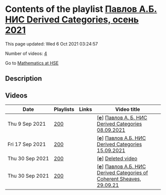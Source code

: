 # Contents of the playlist [Павлов А.Б. НИС Derived Categories, осень 2021](https://www.youtube.com/playlist?list=PLq3E5oubNNoBF3I8dwcjDcrryud2JH3uH)

This page updated: Wed 6 Oct 2021 03:24:57

Number of videos: [4](#videos)

Go to [Mathematics at HSE](../README.md)

## Description



## Videos

|Date|Playlists|Links|Video title|
|---|---|---|---|
| Thu&nbsp;9&nbsp;Sep&nbsp;2021 | [200](../playlists/200 "Павлов А.Б. НИС Derived Categories, осень 2021") |  | [[**e**](https://studio.youtube.com/video/ECVsbkw4RaQ/edit "Edit")] [Павлов А. Б.  НИС Derived Categories 08.09.2021](https://www.youtube.com/watch?v=ECVsbkw4RaQ&list=PLq3E5oubNNoBF3I8dwcjDcrryud2JH3uH) |
| Fri&nbsp;17&nbsp;Sep&nbsp;2021 | [200](../playlists/200 "Павлов А.Б. НИС Derived Categories, осень 2021") |  | [[**e**](https://studio.youtube.com/video/0tSL1tdwSOM/edit "Edit")] [Павлов А.Б.  НИС Derived Categories 15.09.2021](https://www.youtube.com/watch?v=0tSL1tdwSOM&list=PLq3E5oubNNoBF3I8dwcjDcrryud2JH3uH) |
| Thu&nbsp;30&nbsp;Sep&nbsp;2021 | [200](../playlists/200 "Павлов А.Б. НИС Derived Categories, осень 2021") |  | [[**e**](https://studio.youtube.com/video/EHBAIngU9lM/edit "Edit")] [Deleted video](https://www.youtube.com/watch?v=EHBAIngU9lM&list=PLq3E5oubNNoBF3I8dwcjDcrryud2JH3uH "This video is unavailable.") |
| Thu&nbsp;30&nbsp;Sep&nbsp;2021 | [200](../playlists/200 "Павлов А.Б. НИС Derived Categories, осень 2021") |  | [[**e**](https://studio.youtube.com/video/Oj2sNwb2ZOQ/edit "Edit")] [Павлов А.Б. НИС Derived Categories of Coherent Sheaves, 29.09.21](https://www.youtube.com/watch?v=Oj2sNwb2ZOQ&list=PLq3E5oubNNoBF3I8dwcjDcrryud2JH3uH) |

